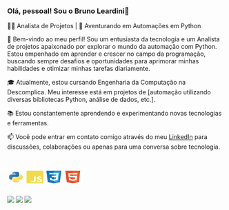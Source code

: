 ### Olá, pessoal! Sou o Bruno Leardini👋

👨‍💻 Analista de Projetos | 🐍 Aventurando em Automações em Python 

🌟 Bem-vindo ao meu perfil! Sou um entusiasta da tecnologia e um Analista de projetos apaixonado por explorar o mundo da automação com Python. Estou empenhado em aprender e crescer no campo da programação, buscando sempre desafios e oportunidades para aprimorar minhas habilidades e otimizar minhas tarefas diariamente.

🎓 Atualmente, estou cursando Engenharia da Computação na Descomplica. Meu interesse está em projetos de [automação utilizando diversas bibliotecas Python, análise de dados, etc.]. 

📚 Estou constantemente aprendendo e experimentando novas tecnologias e ferramentas.

📫 Você pode entrar em contato comigo através do meu [LinkedIn](https://www.linkedin.com/in/bruno-leardini/) para discussões, colaborações ou apenas para uma conversa sobre tecnologia.

##

<div style="display: inline_block"><br>
  <img align="center" alt="Bruno-Python" height="30" width="40" src="https://raw.githubusercontent.com/devicons/devicon/master/icons/python/python-original.svg">
  <img align="center" alt="Bruno-Js" height="30" width="40" src="https://raw.githubusercontent.com/devicons/devicon/master/icons/javascript/javascript-plain.svg">
  <img align="center" alt="Bruno-CSS" height="30" width="40" src="https://raw.githubusercontent.com/devicons/devicon/master/icons/css3/css3-original.svg">
  <img align="center" alt="Bruno-HTML" height="30" width="40" src="https://raw.githubusercontent.com/devicons/devicon/master/icons/html5/html5-original.svg">
</div>

##

<div> 
  <a href="https://www.instagram.com/brxnoooo/" target="_blank"><img src="https://img.shields.io/badge/-Instagram-%23E4405F?style=for-the-badge&logo=instagram&logoColor=white" target="_blank"></a>
    <a href = "mailto:bruno.elrib@gmail.com"><img src="https://img.shields.io/badge/-Gmail-%23333?style=for-the-badge&logo=gmail&logoColor=white" target="_blank"></a>
  <a href="https://www.linkedin.com/in/bruno-leardini/" target="_blank"><img src="https://img.shields.io/badge/-LinkedIn-%230077B5?style=for-the-badge&logo=linkedin&logoColor=white" target="_blank"></a> 
</div>
